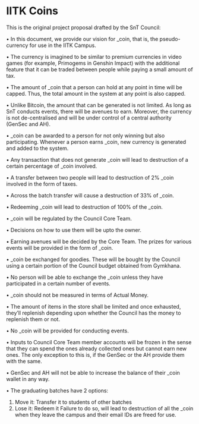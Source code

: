 # IITK Coins

 This is the original project proposal drafted by the SnT Council:

• In this document, we provide our vision for _coin, that is, the pseudo-currency for use in the IITK Campus.

• The currency is imagined to be similar to premium currencies in video games (for example, Primogems in Genshin Impact) with the additional feature that it can be traded between people while paying a small amount of tax. 

• The amount of _coin that a person can hold at any point in time will be capped. Thus, the total amount in the system at any point is also capped.

• Unlike Bitcoin, the amount that can be generated is not limited. As long as SnT conducts events, there will be avenues to earn. Moreover, the currency is not de-centralised and will be under control of a central authority (GenSec and AH).

• _coin can be awarded to a person for not only winning but also participating. Whenever a person earns _coin, new currency is generated and added to the system.

• Any transaction that does not generate _coin will lead to destruction of a certain percentage of _coin involved.

• A transfer between two people will lead to destruction of 2% _coin involved in the form of taxes.

• Across the batch transfer will cause a destruction of 33% of _coin.

• Redeeming _coin will lead to destruction of 100% of the _coin.

• _coin will be regulated by the Council Core Team.

• Decisions on how to use them will be upto the owner.

• Earning avenues will be decided by the Core Team. The prizes for various events will be provided in the form of _coin.

• _coin be exchanged for goodies. These will be bought by the Council using a certain portion of the Council budget obtained from Gymkhana.

• No person will be able to exchange the _coin unless they have participated in a certain number of events.

• _coin should not be measured in terms of Actual Money.

• The amount of items in the store shall be limited and once exhausted, they’ll replenish depending upon whether the Council has the money to replenish them or not.

• No _coin will be provided for conducting events.

• Inputs to Council Core Team member accounts will be frozen in the sense that they can spend the ones already collected ones but cannot earn new ones. The only exception to this is, if the GenSec or the AH provide them with the same.

• GenSec and AH will not be able to increase the balance of their _coin wallet in any way.

• The graduating batches have 2 options: 
 1. Move it: Transfer it to students of other batches 
 2. Lose it: Redeem it
Failure to do so, will lead to destruction of all the _coin when they leave the campus and their email IDs are freed for use.

